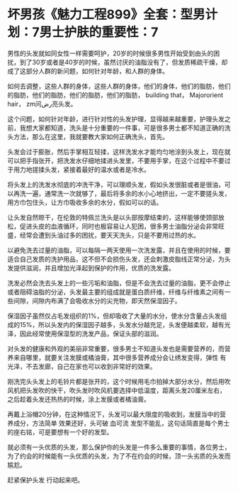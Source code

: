 # 坏男孩《魅力工程899》全套：型男计划：7男士护肤的重要性：7

男性的头发就如同女性一样需要呵护，20岁的时候很多男性开始受到由头的困扰，到了30岁或者是40岁的时候，虽然讨厌的油脂没有了，但发质稀疏干燥，却成了这部分人群的新问题，如何针对年龄，和人群的身体。

如何去调整，这些人群的身体，这些人群的身体，他们的身体，他们的脂肪，他们的脂肪，他们的脂肪，他们的脂肪，他们的脂肪， building that， Majororient hair， zm问رض亮头发。

这个问题，如何针对年龄，进行针对性的头发护理，显得越来越重要，护理头发之前，我想大家都知道，洗头是十分重要的一件事，可是很多男士都不知道正确的洗头方法，那么在这里，我就要教大家如何正确洗头，首先。

头发会过于膨胀，然后手掌相互轻揉，这样洗发水才能均匀地涂到头发上，现在就可以把手指张开，把洗发水仔细地揉进头发里，不要用手掌，在这个过程中不要过于用力地搓揉头发，紧接着最好的温水或者是冷水。

将头发上的洗发水彻底的冲洗干净，可以理顺头发，假如头发很脏或者是很油，可以再洗一遍，通常洗一次就够了，最后将多余的水小心地挤出，一定不要搓头发，用方巾包住头，让方巾吸收多余的水分，假如可以的话。

让头发自然晾干，在伦敦的特佩兰洗头是以头部按摩结束的，这样能够使颈部放松，促进头皮的血液循环，同时也极容易让人犯困，很多男士油脂分泌会非常旺盛，经常会遭到头油过多的困扰，要天天洗头，只是不要用过热的水。

以避免洗去过量的油脂，可以每隔一两天使用一次洗发露，并且在使用的时候，要适合自己发质的洗护用品，这不但不会损伤头发，还会刺激皮脂线正常分泌，为头发提供滋润，并且增加光泽起到保护的作用，优质的洗发露。

洗发必然会洗去头发上的一些污垢和油脂，但是不会洗去过量的油脂，更不会停止或者阻碍油脂的分泌，头发最主要的组成就是蛋白质纤维，纤维与纤维素之间有一些间隙，间隙内布满了会吸收水分的尖充物，即天然保湿因子。

保湿因子虽然仅占毛发组织的1%，但却吸收了大量的水分，使水分含量占头发组成的15%，所以头发内的保湿因子越多，头发水分越充足，头发便越柔软，越有光泽，因此经常使用保湿型的洗发产品，保证头部的滋润。

对头发的健康和外观的美丽非常重要，很多男士不知道头发也是需要营养的，而营养来自哪里，就要关注发膜或橘油膏，其中很多营养成分会让绣发变得，弹性 有光泽，不去发廊，自己在家也可以收到非常好的效果。

刚洗完头头发上的毛铃片都是张开的，这个时候用毛巾拍掉大部分水分，然后用吹风机把头发吹的快干，吹头发时吹风机要选择中低温度，距离头发20厘米左右，之后趁着头发还热热的时候，涂上发膜或者橘油膏。

再戴上浴帽20分钟，在这种情况下，头发可以最大限度的吸收到，发膜当中的营养成分，方法简单 效果还好，头可破 血可流 发型不能乱，这句话简直是每个男士的座右铭，可是要想有一个好的发型。

就必须有一头优质的头发，那么保护你的头发是一件多么重要的事情，各位男士，为了约会的时候能有一头优质的头发，为了不在约会的时候，顶一头劣质的头发而尴尬。

赶紧保护头发 行动起来吧。